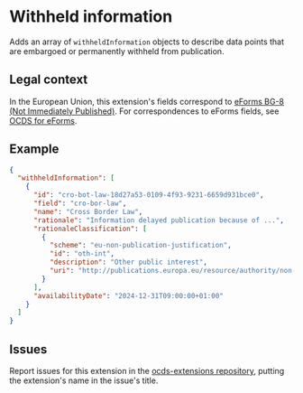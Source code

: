 # Withheld information

Adds an array of `withheldInformation` objects to describe data points that are embargoed or permanently withheld from publication.

## Legal context

In the European Union, this extension's fields correspond to [eForms BG-8 (Not Immediately Published)](https://docs.ted.europa.eu/eforms/latest/reference/business-terms/). For correspondences to eForms fields, see [OCDS for eForms](https://standard.open-contracting.org/profiles/eforms/latest).

## Example

```json
{
  "withheldInformation": [
    {
      "id": "cro-bot-law-18d27a53-0109-4f93-9231-6659d931bce0",
      "field": "cro-bor-law",
      "name": "Cross Border Law",
      "rationale": "Information delayed publication because of ...",
      "rationaleClassification": [
        {
          "scheme": "eu-non-publication-justification",
          "id": "oth-int",
          "description": "Other public interest",
          "uri": "http://publications.europa.eu/resource/authority/non-publication-justification/oth-int"
        }
      ],
      "availabilityDate": "2024-12-31T09:00:00+01:00"
    }
  ]
}
```

## Issues

Report issues for this extension in the [ocds-extensions repository](https://github.com/open-contracting/ocds-extensions/issues), putting the extension's name in the issue's title.
